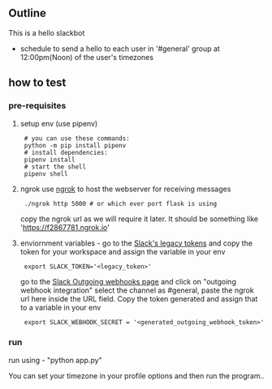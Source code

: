 ## Outline
This is a hello slackbot

- schedule to send a hello to each user in '#general' group at 12:00pm(Noon) of the user's timezones

## how to test

### pre-requisites

1. setup env
    (use pipenv)

        # you can use these commands:
        python -m pip install pipenv
        # install dependencies:
        pipenv install
        # start the shell
        pipenv shell

2. ngrok
    use [ngrok](https://ngrok.com/docs) to host the webserver for receiving messages

        ./ngrok http 5000 # or which ever port flask is using
    copy the ngrok url as we will require it later. It should be something like 'https://f2867781.ngrok.io'

3. enviornment variables -
    go to the [Slack's legacy tokens](https://api.slack.com/custom-integrations/legacy-tokens) and copy the token for your workspace and 
    assign the variable in your env

        export SLACK_TOKEN='<legacy_token>'

    go to the [Slack Outgoing webhooks page](https://api.slack.com/outgoing-webhooks) and click on "outgoing webhook integration"
    select the channel as #general, paste the ngrok url here inside the URL field. Copy the token generated and assign that to a variable in your env

        export SLACK_WEBHOOK_SECRET = '<generated_outgoing_webhook_token>'

### run

run using - "python app.py"

You can set your timezone in your profile options and then run the program..
